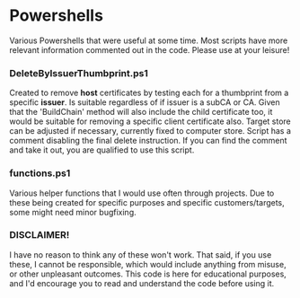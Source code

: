 # Powershells
Various Powershells that were useful at some time.  Most scripts have more relevant information commented out in the code.  Please use at your leisure!

### DeleteByIssuerThumbprint.ps1
Created to remove **host** certificates by testing each for a thumbprint from a specific **issuer**.  Is suitable regardless of if issuer is a subCA or CA.  Given that the 'BuildChain' method will also include the child certificate too, it would be suitable for removing a specific client certificate also.  Target store can be adjusted if necessary, currently fixed to computer store.  Script has a comment disabling the final delete instruction.  If you can find the comment and take it out, you are qualified to use this script.

### functions.ps1
Various helper functions that I would use often through projects.  Due to these being created for specific purposes and specific customers/targets, some might need minor bugfixing.

### DISCLAIMER!
I have no reason to think any of these won't work.  That said, if you use these, I cannot be responsible, which would include anything from misuse, or other unpleasant outcomes.  This code is here for educational purposes, and I'd encourage you to read and understand the code before using it.
